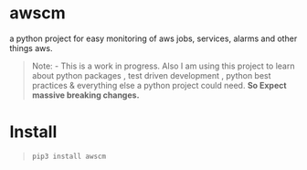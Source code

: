 # awscm
a python project for easy monitoring of aws jobs, services, alarms and other things aws.

> Note: - This is a work in progress. Also I am using this project to learn about python packages , test driven development , python best practices & everything else a python project could need.
**So Expect massive breaking changes.** 

# Install
> `pip3 install awscm`
